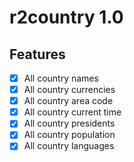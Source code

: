 # r2country 1.0

## Features

 - [x] All country names
 - [x] All country currencies
 - [x] All country area code
 - [x] All country current time
 - [x] All country presidents
 - [x] All country population
 - [x] All country languages
